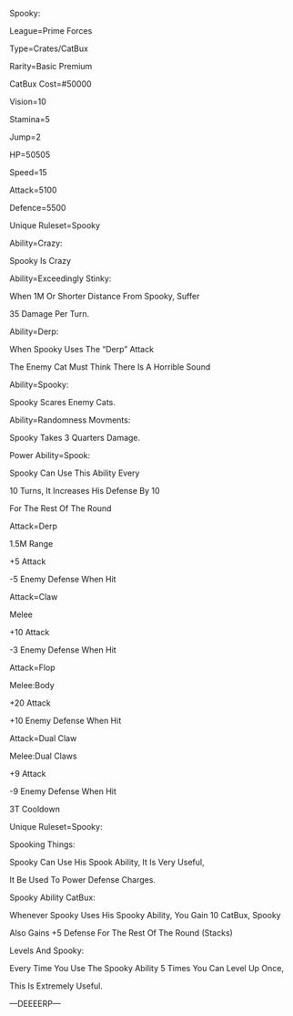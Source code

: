 Spooky:

League=Prime Forces

Type=Crates/CatBux

Rarity=Basic Premium 

CatBux Cost=#50000

Vision=10

Stamina=5

Jump=2

HP=50505

Speed=15

Attack=5100

Defence=5500

Unique Ruleset=Spooky

Ability=Crazy:

Spooky Is Crazy

Ability=Exceedingly Stinky:

When 1M Or Shorter Distance From Spooky, Suffer

35 Damage Per Turn.

Ability=Derp:

When Spooky Uses The “Derp” Attack

The Enemy Cat Must Think There Is A Horrible Sound

Ability=Spooky:

Spooky Scares Enemy Cats.

Ability=Randomness Movments:

Spooky Takes 3 Quarters Damage.

Power Ability=Spook:

Spooky Can Use This Ability Every

10 Turns, It Increases His Defense By 10

For The Rest Of The Round

Attack=Derp

1.5M Range

+5 Attack

-5 Enemy Defense When Hit

Attack=Claw

Melee

+10 Attack

-3 Enemy Defense When Hit

Attack=Flop

Melee:Body

+20 Attack

+10 Enemy Defense When Hit

Attack=Dual Claw

Melee:Dual Claws

+9 Attack

-9 Enemy Defense When Hit

3T Cooldown

Unique Ruleset=Spooky:

Spooking Things:

Spooky Can Use His Spook Ability, It Is Very Useful,

It Be Used To Power Defense Charges.

Spooky Ability CatBux:

Whenever Spooky Uses His Spooky Ability, You Gain 10 CatBux, Spooky

Also Gains +5 Defense For The Rest Of The Round (Stacks)

Levels And Spooky:

Every Time You Use The Spooky Ability 5 Times You Can Level Up Once,

This Is Extremely Useful.

—DEEEERP—
